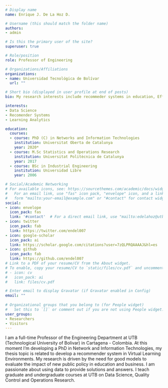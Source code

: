 ```yaml
---
# Display name
name: Enrique J. De La Hoz D.

# Username (this should match the folder name)
authors:
- admin

# Is this the primary user of the site?
superuser: true

# Role/position
role: Professor of Engineering

# Organizations/Affiliations
organizations:
- name: Universidad Tecnológica de Bolívar
  url: ""

# Short bio (displayed in user profile at end of posts)
bio: My research interests include recommeder systems in education, Efficiency analysis and Quality control.

interests:
- Data Science
- Recomender Systems
- Learning Analytics

education:
  courses:
  - course: PhD (C) in Networks and Information Technologies
    institution: Universitat Oberta de Catalunya
    year: 2020*
  - course: M.Sc Statistics and Operations Research
    institution: Universitat Politècnica de Catalunya
    year: 2017
  - course: BSc in Industrial Engineering
    institution: Universidad Libre 
    year: 2006

# Social/Academic Networking
# For available icons, see: https://sourcethemes.com/academic/docs/widgets/#icons
#   For an email link, use "fas" icon pack, "envelope" icon, and a link in the
#   form "mailto:your-email@example.com" or "#contact" for contact widget.
social:
- icon: envelope
  icon_pack: fas
  link: '#contact'  # For a direct email link, use "mailto:edelahoz@utb.edu.co".
- icon: twitter
  icon_pack: fab
  link: https://twitter.com/endel007
- icon: google-scholar
  icon_pack: ai
  link: https://scholar.google.com/citations?user=7zQLPRQAAAAJ&hl=es
- icon: github
  icon_pack: fab
  link: https://github.com/endel007
# Link to a PDF of your resume/CV from the About widget.
# To enable, copy your resume/CV to `static/files/cv.pdf` and uncomment the lines below.  
# - icon: cv
#   icon_pack: ai
#   link: files/cv.pdf

# Enter email to display Gravatar (if Gravatar enabled in Config)
email: ""
  
# Organizational groups that you belong to (for People widget)
#   Set this to `[]` or comment out if you are not using People widget.  
user_groups:
- Researchers
- Visitors
---
```


I am a full-time Professor of the Engineering Department at UTB (Technological University of Bolivar) in Cartagena - Colombia. At this moment I’m developing a PhD in Network and Information Technologies, my thesis topic is related to develop a recommender system in Virtual Learning Environments. My research is driven by the need for good models to evaluate the impact of new public policy in education and business. I am passionate about using data to provide solutions and answers. I teach graduate and undergraduate courses at UTB on Data Science, Quality Control and Operations Research.
